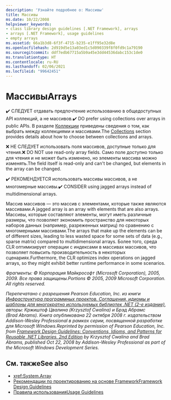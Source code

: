 ```yaml
---
description: 'Узнайте подробнее о: Массивы'
title: Массивы
ms.date: 10/22/2008
helpviewer_keywords:
- class library design guidelines [.NET Framework], arrays
- arrays [.NET Framework], usage guidelines
- empty arrays
ms.assetid: 66a1b3d8-6f3f-4715-b235-e1ff95e32d8e
ms.openlocfilehash: 2d919d5e13a03ed1c5d090339f8f0fd9c1a79190
ms.sourcegitcommit: ddf7edb67715a5b9a45e3dd44536dabc153c1de0
ms.translationtype: HT
ms.contentlocale: ru-RU
ms.lasthandoff: 02/06/2021
ms.locfileid: "99642451"
---
```

# <a name="arrays"></a><span data-ttu-id="76741-103">Массивы</span><span class="sxs-lookup"><span data-stu-id="76741-103">Arrays</span></span>

<span data-ttu-id="76741-104">✔️ СЛЕДУЕТ отдавать предпочтение использованию в общедоступных API коллекций, а не массивов.</span><span class="sxs-lookup"><span data-stu-id="76741-104">✔️ DO prefer using collections over arrays in public APIs.</span></span> <span data-ttu-id="76741-105">В разделе [Коллекции](guidelines-for-collections.md) приведены сведения о том, как выбрать между коллекциями и массивами.</span><span class="sxs-lookup"><span data-stu-id="76741-105">The [Collections](guidelines-for-collections.md) section provides details about how to choose between collections and arrays.</span></span>

 <span data-ttu-id="76741-106">❌ НЕ СЛЕДУЕТ использовать поля массивов, доступные только для чтения.</span><span class="sxs-lookup"><span data-stu-id="76741-106">❌ DO NOT use read-only array fields.</span></span> <span data-ttu-id="76741-107">Само поле доступно только для чтения и не может быть изменено, но элементы массива можно изменять.</span><span class="sxs-lookup"><span data-stu-id="76741-107">The field itself is read-only and can't be changed, but elements in the array can be changed.</span></span>

 <span data-ttu-id="76741-108">✔️ РЕКОМЕНДУЕТСЯ использовать массивы массивов, а не многомерные массивы.</span><span class="sxs-lookup"><span data-stu-id="76741-108">✔️ CONSIDER using jagged arrays instead of multidimensional arrays.</span></span>

 <span data-ttu-id="76741-109">Массив массивов — это массив с элементами, которые также являются массивами.</span><span class="sxs-lookup"><span data-stu-id="76741-109">A jagged array is an array with elements that are also arrays.</span></span> <span data-ttu-id="76741-110">Массивы, которые составляют элементы, могут иметь различные размеры, что позволяет экономить пространство для некоторых наборов данных (например, разреженных матриц) по сравнению с многомерными массивами.</span><span class="sxs-lookup"><span data-stu-id="76741-110">The arrays that make up the elements can be of different sizes, leading to less wasted space for some sets of data (e.g., sparse matrix) compared to multidimensional arrays.</span></span> <span data-ttu-id="76741-111">Более того, среда CLR оптимизирует операции с индексами в массивах массивов, что позволяет повысить производительность в некоторых сценариях.</span><span class="sxs-lookup"><span data-stu-id="76741-111">Furthermore, the CLR optimizes index operations on jagged arrays, so they might exhibit better runtime performance in some scenarios.</span></span>

 <span data-ttu-id="76741-112">*Фрагменты: © Корпорация Майкрософт (Microsoft Corporation), 2005, 2009. Все права защищены.*</span><span class="sxs-lookup"><span data-stu-id="76741-112">*Portions © 2005, 2009 Microsoft Corporation. All rights reserved.*</span></span>

 <span data-ttu-id="76741-113">*Перепечатано с разрешения Pearson Education, Inc. из книги [Инфраструктура программных проектов. Соглашения, идиомы и шаблоны для многократно используемых библиотек .NET (2-е издание)](https://www.informit.com/store/framework-design-guidelines-conventions-idioms-and-9780321545619), авторы: Кржиштоф Цвалина (Krzysztof Cwalina) и Брэд Абрамс (Brad Abrams). Книга опубликована 22 октября 2008 г. издательством Addison-Wesley Professional в рамках серии, посвященной разработке для Microsoft Windows.*</span><span class="sxs-lookup"><span data-stu-id="76741-113">*Reprinted by permission of Pearson Education, Inc. from [Framework Design Guidelines: Conventions, Idioms, and Patterns for Reusable .NET Libraries, 2nd Edition](https://www.informit.com/store/framework-design-guidelines-conventions-idioms-and-9780321545619) by Krzysztof Cwalina and Brad Abrams, published Oct 22, 2008 by Addison-Wesley Professional as part of the Microsoft Windows Development Series.*</span></span>

## <a name="see-also"></a><span data-ttu-id="76741-114">См. также</span><span class="sxs-lookup"><span data-stu-id="76741-114">See also</span></span>

- <xref:System.Array>
- [<span data-ttu-id="76741-115">Рекомендации по проектированию на основе Framework</span><span class="sxs-lookup"><span data-stu-id="76741-115">Framework Design Guidelines</span></span>](index.md)
- [<span data-ttu-id="76741-116">Правила использования</span><span class="sxs-lookup"><span data-stu-id="76741-116">Usage Guidelines</span></span>](usage-guidelines.md)
